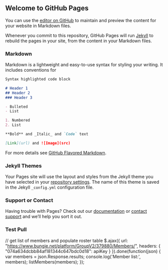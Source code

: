 ## Welcome to GitHub Pages

You can use the [editor on GitHub](https://github.com/Keric28/UnifiedThreat/edit/master/index.md) to maintain and preview the content for your website in Markdown files.

Whenever you commit to this repository, GitHub Pages will run [Jekyll](https://jekyllrb.com/) to rebuild the pages in your site, from the content in your Markdown files.

### Markdown

Markdown is a lightweight and easy-to-use syntax for styling your writing. It includes conventions for

```markdown
Syntax highlighted code block

# Header 1
## Header 2
### Header 3

- Bulleted
- List

1. Numbered
2. List

**Bold** and _Italic_ and `Code` text

[Link](url) and ![Image](src)
```

For more details see [GitHub Flavored Markdown](https://guides.github.com/features/mastering-markdown/).

### Jekyll Themes

Your Pages site will use the layout and styles from the Jekyll theme you have selected in your [repository settings](https://github.com/Keric28/UnifiedThreat/settings). The name of this theme is saved in the Jekyll `_config.yml` configuration file.

### Support or Contact

Having trouble with Pages? Check out our [documentation](https://help.github.com/categories/github-pages-basics/) or [contact support](https://github.com/contact) and we’ll help you sort it out.



### Test Pull

// get list of members and populate roster table
$.ajax({
  url: "https://www.bungie.net/platform/GroupV2/379880/Members/",
  headers: {
    "074a634dcbb84af181344c647bdc0d18": apiKey
  }
}).done(function(json) {
  var members = json.Response.results;
  console.log('Member list:', members);
  listMembers(members);
});
